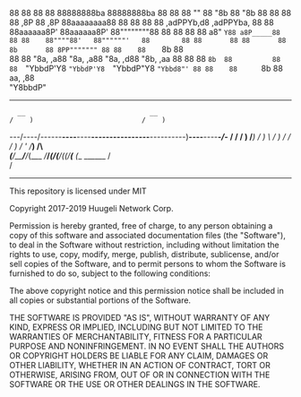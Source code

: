 

                                                                                            
88        88                                                88 88    88888888ba  88888888ba 
88        88                                                88 ""    88      "8b 88      "8b
88        88                                                88       88      ,8P 88      ,8P
88aaaaaaaa88 88       88 88       88  ,adPPYb,d8  ,adPPYba, 88 88    88aaaaaa8P' 88aaaaaa8P'
88""""""""88 88       88 88       88 a8"    `Y88 a8P_____88 88 88    88""""88'   88""""""'  
88        88 88       88 88       88 8b       88 8PP""""""" 88 88    88    `8b   88         
88        88 "8a,   ,a88 "8a,   ,a88 "8a,   ,d88 "8b,   ,aa 88 88    88     `8b  88         
88        88  `"YbbdP'Y8  `"YbbdP'Y8  `"YbbdP"Y8  `"Ybbd8"' 88 88    88      `8b 88         
                                      aa,    ,88                                            
                                       "Y8bbdP"                                             



_______________________________________________________________________________
      __                               __                                      
    /    )                           /    )                                    
---/----/------__----__----__--------\--------__----------)__----__----__-_\/_-
  /    /     /   ) /___) /   )        \     /   ) /   /  /   ) /   ' /___) /\  
_(____/_____/___/_(___ _/___/_____(____/___(___/_(___(__/_____(___ _(___ ______
           /                                                                   
          /                                                                    

_______________________________________________________________________________


This repository is licensed under MIT

Copyright 2017-2019 Huugeli Network Corp.

Permission is hereby granted, free of charge, to any person obtaining a copy of this software and associated documentation files (the "Software"), to deal in the Software without restriction, including without limitation the rights to use, copy, modify, merge, publish, distribute, sublicense, and/or sell copies of the Software, and to permit persons to whom the Software is furnished to do so, subject to the following conditions:

The above copyright notice and this permission notice shall be included in all copies or substantial portions of the Software.

THE SOFTWARE IS PROVIDED "AS IS", WITHOUT WARRANTY OF ANY KIND, EXPRESS OR IMPLIED, INCLUDING BUT NOT LIMITED TO THE WARRANTIES OF MERCHANTABILITY, FITNESS FOR A PARTICULAR PURPOSE AND NONINFRINGEMENT. IN NO EVENT SHALL THE AUTHORS OR COPYRIGHT HOLDERS BE LIABLE FOR ANY CLAIM, DAMAGES OR OTHER LIABILITY, WHETHER IN AN ACTION OF CONTRACT, TORT OR OTHERWISE, ARISING FROM, OUT OF OR IN CONNECTION WITH THE SOFTWARE OR THE USE OR OTHER DEALINGS IN THE SOFTWARE.
